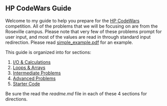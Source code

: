 ## HP CodeWars Guide

Welcome to my guide to help you prepare for the [HP CodeWars](http://www.hpcodewars.org/) competition. All of the problems that we will be focusing on are from the Roseville campus. Please note that very few of these problems prompt for user input, and most of the values are read in through standard input redirection. Please read [simple_example.pdf](simple_example.pdf) for an example.

This guide is organized into for sections:
1. [I/O & Calculations](./01_io_calculations/readme.md)
2. [Loops & Arrays](./02_loops_arrays/readme.md)
3. [Intermediate Problems](./03_intermediate_problems/readme.md)
4. [Advanced Problems](./04_advanced_problems/readme.md)
5. [Starter Code](./05_starter_code/readme.md)

Be sure the read the _readme.md_ file in each of these 4 sections for directions.
